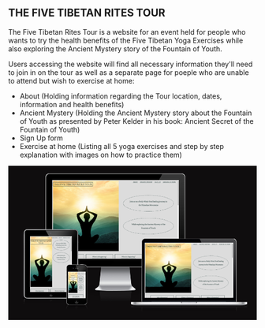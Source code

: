 ## THE FIVE TIBETAN RITES TOUR

The Five Tibetan Rites Tour is a website for an event held for people who wants to try the health benefits of the Five Tibetan Yoga Exercises while also exploring the Ancient Mystery story of the Fountain of Youth.

Users accessing the website will find all necessary information they'll need to join in on the tour as well as a separate page for poeple who are unable to attend but wish to exercise at home:

- About (Holding information regarding the Tour location, dates, information and health benefits)
- Ancient Mystery (Holding the Ancient Mystery story about the Fountain of Youth as presented by Peter Kelder in his book: Ancient Secret of the Fountain of Youth)
- Sign Up form
- Exercise at home (Listing all 5 yoga exercises and step by step explanation with images on how to practice them)

![responsive image](/assets/images/responsive.png)